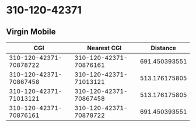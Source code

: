 # 310-120-42371
## Virgin Mobile


| CGI | Nearest CGI | Distance |
|-----|-------------|----------|
| 310-120-42371-70878722 | 310-120-42371-70876161 | 691.450393551 |
| 310-120-42371-70867458 | 310-120-42371-71013121 | 513.176175805 |
| 310-120-42371-71013121 | 310-120-42371-70867458 | 513.176175805 |
| 310-120-42371-70876161 | 310-120-42371-70878722 | 691.450393551 |
